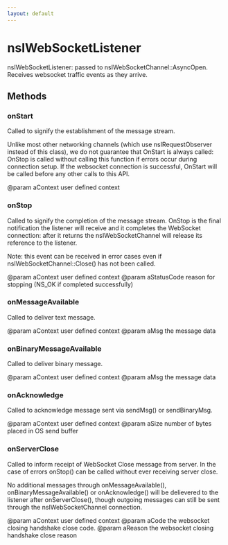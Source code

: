 ```yaml
---
layout: default
---
```


# nsIWebSocketListener #

nsIWebSocketListener: passed to nsIWebSocketChannel::AsyncOpen. Receives
websocket traffic events as they arrive.


## Methods ##

### onStart ###

Called to signify the establishment of the message stream.

Unlike most other networking channels (which use nsIRequestObserver
instead of this class), we do not guarantee that OnStart is always
called: OnStop is called without calling this function if errors occur
during connection setup.  If the websocket connection is successful,
OnStart will be called before any other calls to this API.

@param aContext user defined context


### onStop ###

Called to signify the completion of the message stream.
OnStop is the final notification the listener will receive and it
completes the WebSocket connection: after it returns the
nsIWebSocketChannel will release its reference to the listener.

Note: this event can be received in error cases even if
nsIWebSocketChannel::Close() has not been called.

@param aContext user defined context
@param aStatusCode reason for stopping (NS_OK if completed successfully)


### onMessageAvailable ###

Called to deliver text message.

@param aContext user defined context
@param aMsg the message data


### onBinaryMessageAvailable ###

Called to deliver binary message.

@param aContext user defined context
@param aMsg the message data


### onAcknowledge ###

Called to acknowledge message sent via sendMsg() or sendBinaryMsg.

@param aContext user defined context
@param aSize number of bytes placed in OS send buffer


### onServerClose ###

Called to inform receipt of WebSocket Close message from server.
In the case of errors onStop() can be called without ever
receiving server close.

No additional messages through onMessageAvailable(),
onBinaryMessageAvailable() or onAcknowledge() will be delievered
to the listener after onServerClose(), though outgoing messages can still
be sent through the nsIWebSocketChannel connection.

@param aContext user defined context
@param aCode the websocket closing handshake close code.
@param aReason the websocket closing handshake close reason


